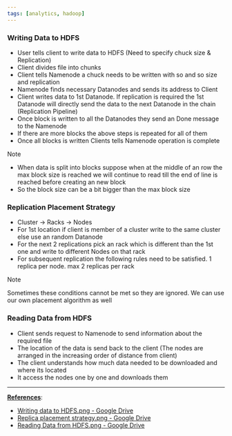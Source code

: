 ```yaml
---
tags: [analytics, hadoop]
---
```


### Writing Data to HDFS

* User tells client to write data to HDFS (Need to specify chuck size & Replication)
* Client divides file into chunks
* Client tells Namenode a chuck needs to be written with so and so size and replication
* Namenode finds necessary Datanodes and sends its address to Client
* Client writes data to 1st Datanode. If replication is required the 1st Datanode will directly send the data to the next Datanode in the chain (Replication Pipeline)
* Once block is written to all the Datanodes they send an Done message to the Namenode
* If there are more blocks the above steps is repeated for all of them
* Once all blocks is written Clients tells Namenode operation is complete

 > [!NOTE]
 > * When data is split into blocks suppose when at the middle of an row the max block size is reached we will continue to read till the end of line is reached before creating an new block
 > * So the block size can be a bit bigger than the max block size

### Replication Placement Strategy

* Cluster -> Racks -> Nodes
* For 1st location if client is member of a cluster write to the same cluster else use an random Datanode
* For the next 2 replications pick an rack which is different than the 1st one and write to different Nodes on that rack
* For subsequent replication the following rules need to be satisfied. 1 replica per node. max 2 replicas per rack

 > [!NOTE]
 > Sometimes these conditions cannot be met so they are ignored. We can use our own placement algorithm as well

### Reading Data from HDFS

* Client sends request to Namenode to send information about the required file
* The location of the data is send back to the client (The nodes are arranged in the increasing order of distance from client)
* The client understands how much data needed to be downloaded and where its located
* It access the nodes one by one and downloads them

---

**<u>References</u>**:

* [Writing data to HDFS.png - Google Drive](https://drive.google.com/file/d/1WRWy4kd793zsRDhcGGXiDKFA-00iZruN/view)
* [Replica placement strategy.png - Google Drive](https://drive.google.com/file/d/1-N0tRTdEX7NE6BBy6JhDl2i3z5eJp2JH/view)
* [Reading Data from HDFS.png - Google Drive](https://drive.google.com/file/d/1TXgSSr6wAOM_vHf2V5rGcAib4Uwyz32p/view)
